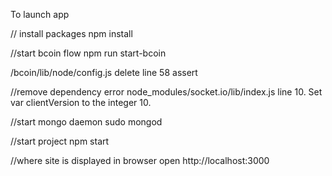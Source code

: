 To launch app

// install packages 
npm install

//start bcoin flow 
npm run start-bcoin

/bcoin/lib/node/config.js 
delete line 58 assert

//remove dependency error 
node_modules/socket.io/lib/index.js line 10. Set var clientVersion to the integer 10. 

//start mongo daemon 
sudo mongod 

//start project 
npm start

//where site is displayed in browser 
open http://localhost:3000
